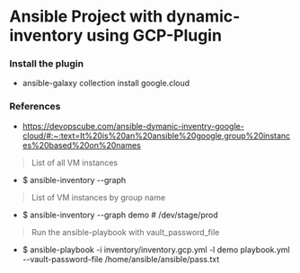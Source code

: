 # Ansible Project with dynamic-inventory using GCP-Plugin

### Install the plugin 
* ansible-galaxy collection install google.cloud



### References
* https://devopscube.com/ansible-dymanic-inventry-google-cloud/#:~:text=It%20is%20an%20ansible%20google,group%20instances%20based%20on%20names 

> List of all VM instances
* $ ansible-inventory --graph

> List of VM instances by group name
* $ ansible-inventory --graph demo     # /dev/stage/prod

> Run the ansible-playbook with vault_password_file
* $ ansible-playbook -i inventory/inventory.gcp.yml -l demo playbook.yml --vault-password-file /home/ansible/ansible/pass.txt


